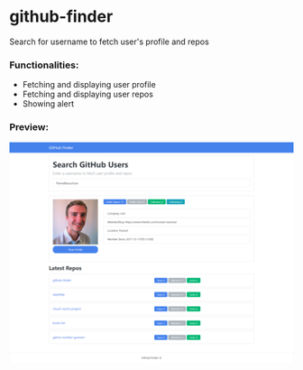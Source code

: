 # github-finder
Search for username to fetch user's profile and repos

### Functionalities:
- Fetching and displaying user profile
- Fetching and displaying user repos
- Showing alert

### Preview:
![alt-text](https://github.com/PierreBezuchow/github-finder/blob/master/img/github-finder-screenshhot.png)
